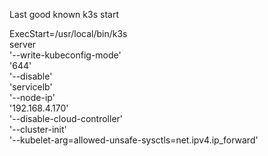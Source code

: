 Last good known k3s start

ExecStart=/usr/local/bin/k3s \
          server \
          '--write-kubeconfig-mode' \
          '644' \
          '--disable' \
          'servicelb' \
          '--node-ip' \
          '192.168.4.170' \
          '--disable-cloud-controller' \
          '--cluster-init' \
          '--kubelet-arg=allowed-unsafe-sysctls=net.ipv4.ip_forward'
